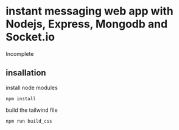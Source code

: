 # instant messaging web app with Nodejs, Express, Mongodb and Socket.io

Incomplete

## insallation
install node modules
```
npm install
```
build the tailwind file 
```
npm run build_css
```